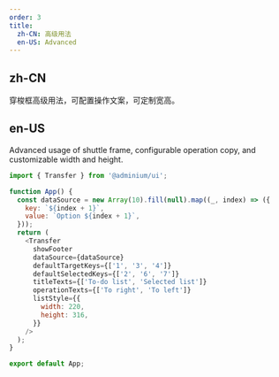 ```yaml
---
order: 3
title:
  zh-CN: 高级用法
  en-US: Advanced
---
```


## zh-CN

穿梭框高级用法，可配置操作文案，可定制宽高。

## en-US

Advanced usage of shuttle frame, configurable operation copy, and customizable width and height.

```js
import { Transfer } from '@adminium/ui';

function App() {
  const dataSource = new Array(10).fill(null).map((_, index) => ({
    key: `${index + 1}`,
    value: `Option ${index + 1}`,
  }));
  return (
    <Transfer
      showFooter
      dataSource={dataSource}
      defaultTargetKeys={['1', '3', '4']}
      defaultSelectedKeys={['2', '6', '7']}
      titleTexts={['To-do list', 'Selected list']}
      operationTexts={['To right', 'To left']}
      listStyle={{
        width: 220,
        height: 316,
      }}
    />
  );
}

export default App;
```
